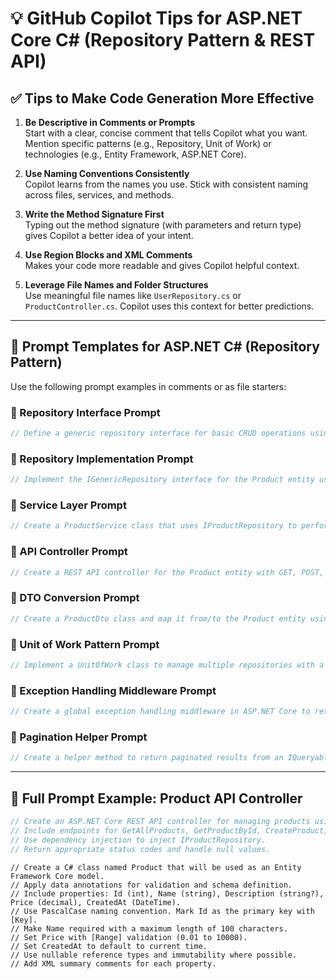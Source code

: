 
# 💡 GitHub Copilot Tips for ASP.NET Core C# (Repository Pattern & REST API)

## ✅ Tips to Make Code Generation More Effective

1. **Be Descriptive in Comments or Prompts**  
   Start with a clear, concise comment that tells Copilot what you want. Mention specific patterns (e.g., Repository, Unit of Work) or technologies (e.g., Entity Framework, ASP.NET Core).

2. **Use Naming Conventions Consistently**  
   Copilot learns from the names you use. Stick with consistent naming across files, services, and methods.

3. **Write the Method Signature First**  
   Typing out the method signature (with parameters and return type) gives Copilot a better idea of your intent.

4. **Use Region Blocks and XML Comments**  
   Makes your code more readable and gives Copilot helpful context.

5. **Leverage File Names and Folder Structures**  
   Use meaningful file names like `UserRepository.cs` or `ProductController.cs`. Copilot uses this context for better predictions.

---

## 📌 Prompt Templates for ASP.NET C# (Repository Pattern)

Use the following prompt examples in comments or as file starters:

### 🔹 Repository Interface Prompt
```csharp
// Define a generic repository interface for basic CRUD operations using Entity Framework Core
```

### 🔹 Repository Implementation Prompt
```csharp
// Implement the IGenericRepository interface for the Product entity using DbContext
```

### 🔹 Service Layer Prompt
```csharp
// Create a ProductService class that uses IProductRepository to perform CRUD operations
```

### 🔹 API Controller Prompt
```csharp
// Create a REST API controller for the Product entity with GET, POST, PUT, DELETE methods using dependency injection
```

### 🔹 DTO Conversion Prompt
```csharp
// Create a ProductDto class and map it from/to the Product entity using AutoMapper
```

### 🔹 Unit of Work Pattern Prompt
```csharp
// Implement a UnitOfWork class to manage multiple repositories with a shared DbContext
```

### 🔹 Exception Handling Middleware Prompt
```csharp
// Create a global exception handling middleware in ASP.NET Core to return consistent error responses
```

### 🔹 Pagination Helper Prompt
```csharp
// Create a helper method to return paginated results from an IQueryable<Product> with page number and page size
```

---

## 🚀 Full Prompt Example: Product API Controller

```csharp
// Create an ASP.NET Core REST API controller for managing products using the repository pattern.
// Include endpoints for GetAllProducts, GetProductById, CreateProduct, UpdateProduct, and DeleteProduct.
// Use dependency injection to inject IProductRepository.
// Return appropriate status codes and handle null values.
```

```
// Create a C# class named Product that will be used as an Entity Framework Core model.
// Apply data annotations for validation and schema definition.
// Include properties: Id (int), Name (string), Description (string?), Price (decimal), CreatedAt (DateTime).
// Use PascalCase naming convention. Mark Id as the primary key with [Key].
// Make Name required with a maximum length of 100 characters.
// Set Price with [Range] validation (0.01 to 10000).
// Set CreatedAt to default to current time.
// Use nullable reference types and immutability where possible.
// Add XML summary comments for each property.

```

